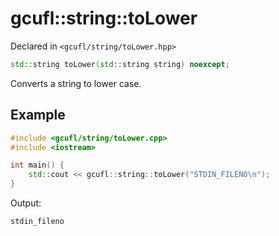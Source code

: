 # gcufl::string::toLower
Declared in `<gcufl/string/toLower.hpp>`
```cpp
std::string toLower(std::string string) noexcept;
```
Converts a string to lower case.
## Example
```cpp
#include <gcufl/string/toLower.cpp>
#include <iostream>

int main() {
	std::cout << gcufl::string::toLower("STDIN_FILENO\n");
}
```
Output:
```
stdin_fileno
```
